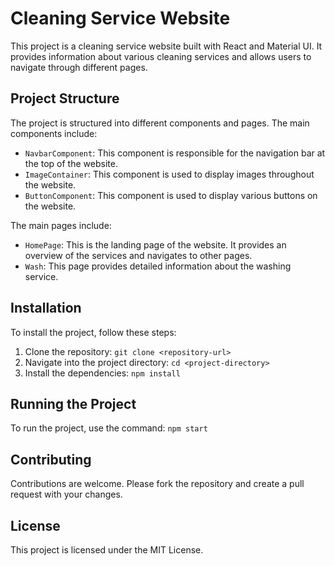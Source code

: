 
# Cleaning Service Website

This project is a cleaning service website built with React and Material UI. It provides information about various cleaning services and allows users to navigate through different pages.

## Project Structure

The project is structured into different components and pages. The main components include:

- `NavbarComponent`: This component is responsible for the navigation bar at the top of the website.
- `ImageContainer`: This component is used to display images throughout the website.
- `ButtonComponent`: This component is used to display various buttons on the website.

The main pages include:

- `HomePage`: This is the landing page of the website. It provides an overview of the services and navigates to other pages.
- `Wash`: This page provides detailed information about the washing service.

## Installation

To install the project, follow these steps:

1. Clone the repository: `git clone <repository-url>`
2. Navigate into the project directory: `cd <project-directory>`
3. Install the dependencies: `npm install`

## Running the Project

To run the project, use the command: `npm start`

## Contributing

Contributions are welcome. Please fork the repository and create a pull request with your changes.

## License

This project is licensed under the MIT License.